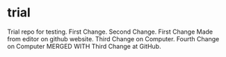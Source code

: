 trial
=====

Trial repo for testing.
First Change.
Second Change.
First Change Made from editor on github website.
Third Change on Computer.
Fourth Change on Computer MERGED WITH Third Change at GitHub.


